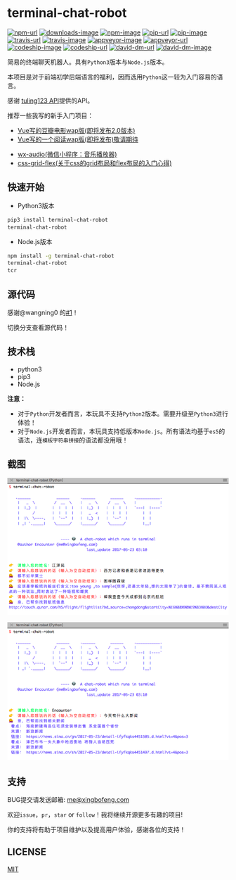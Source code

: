 # terminal-chat-robot
[![npm-url](https://npmjs.org/package/terminal-chat-robot)](https://github.com/xingbofeng/terminal-chat-robot)
[![downloads-image](http://img.shields.io/npm/dm/terminal-chat-robot.svg)](https://github.com/xingbofeng/terminal-chat-robot)
[![npm-image](http://img.shields.io/npm/v/terminal-chat-robot.svg)](https://github.com/xingbofeng/terminal-chat-robot)
[![pip-url](http://badge.fury.io/py/terminal-chat-robot)](https://github.com/xingbofeng/terminal-chat-robot)
[![pip-image](https://badge.fury.io/py/terminal-chat-robot.svg)](https://github.com/xingbofeng/terminal-chat-robot)
[![travis-url](https://travis-ci.org/xingbofeng/terminal-chat-robot)](https://github.com/xingbofeng/terminal-chat-robot)
[![travis-image](http://img.shields.io/travis/xingbofeng/terminal-chat-robot.svg)](https://github.com/xingbofeng/terminal-chat-robot)
[![appveyor-image](https://ci.appveyor.com/api/projects/status/bsu9w9ar8pboc2nj?svg=true)](https://github.com/xingbofeng/terminal-chat-robot)
[![appveyor-url](https://ci.appveyor.com/project/xingbofeng/terminal-chat-robot)](https://github.com/xingbofeng/terminal-chat-robot)
[![codeship-image](https://codeship.com/projects/79da7240-5481-0132-ea32-42ab35009c21/status)](https://github.com/xingbofeng/terminal-chat-robot)
[![codeship-url](https://codeship.com/projects/49203)](https://github.com/xingbofeng/terminal-chat-robot)
[![david-dm-url](https://david-dm.org/xingbofeng/terminal-chat-robot)](https://github.com/xingbofeng/terminal-chat-robot)
[![david-dm-image](https://david-dm.org/xingbofeng/terminal-chat-robot.svg)](https://github.com/xingbofeng/terminal-chat-robot)

简易的终端聊天机器人。具有`Python3`版本与`Node.js`版本。

本项目是对于前端初学后端语言的福利，因而选用`Python`这一较为入门容易的语言。

感谢 [tuling123 API](http://www.tuling123.com/help/h_cent_webapi.jhtml?nav=doc)提供的API。

推荐一些我写的新手入门项目：
* [Vue写的豆瓣电影wap版(即将发布2.0版本)](https://github.com/xingbofeng/douban-movie)
* [Vue写的一个阅读wap版(即将发布)敬请期待](https://github.com/xingbofeng/vue-one)
- [wx-audio(微信小程序：音乐播放器)](https://github.com/xingbofeng/wx-audio)
- [css-grid-flex(关于css的grid布局和flex布局的入门心得)](https://github.com/xingbofeng/css-grid-flex)

## 快速开始
* Python3版本
```bash
pip3 install terminal-chat-robot
terminal-chat-robot
```

* Node.js版本

```bash
npm install -g terminal-chat-robot
terminal-chat-robot
tcr
```

## 源代码
感谢@wangning0 的[#1](https://github.com/xingbofeng/terminal-chat-robot/issues/1)！

切换分支查看源代码！

## 技术栈
* python3
* pip3
* Node.js

**注意：**

* 对于`Python`开发者而言，本玩具不支持`Python2`版本。需要升级至`Python3`进行体验！
* 对于`Node.js`开发者而言，本玩具支持低版本`Node.js`。所有语法均基于`es5`的语法，连`模板字符串拼接`的语法都没用哦！

## 截图
![image](./screenshots/1.png)

![image](./screenshots/2.png)

## 支持
BUG提交请发送邮箱: me@xingbofeng.com

欢迎`issue`，`pr`，`star` or `follow`！我将继续开源更多有趣的项目!

你的支持将有助于项目维护以及提高用户体验，感谢各位的支持！

## LICENSE
[MIT](./LICENSE)